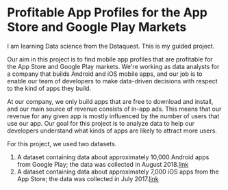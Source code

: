 # Profitable App Profiles for the App Store and Google Play Markets
I am learning Data science from the Dataquest. This is my guided project.

Our aim in this project is to find mobile app profiles that are profitable for the App Store and Google Play markets. We're working as data analysts for a company that builds Android and iOS mobile apps, and our job is to enable our team of developers to make data-driven decisions with respect to the kind of apps they build.

At our company, we only build apps that are free to download and install, and our main source of revenue consists of in-app ads. This means that our revenue for any given app is mostly influenced by the number of users that use our app. Our goal for this project is to analyze data to help our developers understand what kinds of apps are likely to attract more users.

For this project, we used two datasets.
1. A dataset containing data about approximately 10,000 Android apps from Google Play; the data was collected in August 2018.[link](https://www.kaggle.com/lava18/google-play-store-apps)
2. A dataset containing data about approximately 7,000 iOS apps from the App Store; the data was collected in July 2017.[link](https://www.kaggle.com/ramamet4/app-store-apple-data-set-10k-apps) 
